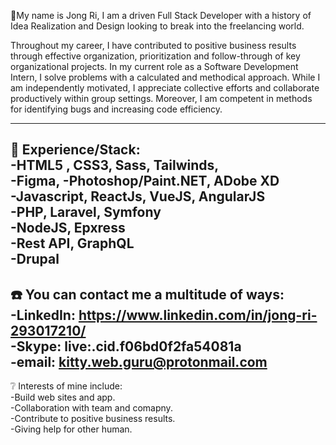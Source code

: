 💬My name is Jong Ri, I am a driven Full Stack Developer with a history of Idea Realization and Design looking to break into the freelancing world.</br>

Throughout my career, I have contributed to positive business results through effective organization, prioritization and follow-through of key organizational projects. In my current role as a Software Development Intern, I solve problems with a calculated and methodical approach. While I am independently motivated, I appreciate collective efforts and collaborate productively within group settings. Moreover, I am competent in methods for identifying bugs and increasing code efficiency.

----------------------------------------------------------------------------------------------------------------------------------------------------------------------------------

🥇 Experience/Stack:</br>
    -HTML5 , CSS3, Sass, Tailwinds,</br>
    -Figma, -Photoshop/Paint.NET, ADobe XD</br>
    -Javascript, ReactJs, VueJS, AngularJS</br>
    -PHP, Laravel, Symfony</br>
    -NodeJS, Epxress</br>
    -Rest API, GraphQL</br>
    -Drupal</br>
 ----------------------------------------------------------------------------------------------------------------------------------------------------------------------------------

☎️ You can contact me a multitude of ways:</br>
   -LinkedIn: https://www.linkedin.com/in/jong-ri-293017210/</br>
   -Skype: live:.cid.f06bd0f2fa54081a</br>
   -email: kitty.web.guru@protonmail.com</br>
 ----------------------------------------------------------------------------------------------------------------------------------------------------------------------------------  
   
❔ Interests of mine include:</br>
  -Build web sites and app.</br>
  -Collaboration with team and comapny.</br>
  -Contribute to positive business results.</br>
  -Giving help for other human. </br>


